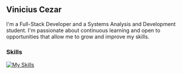 
## Vinicius Cezar

I'm a Full-Stack Developer and a Systems Analysis and 
Development student. I'm passionate about continuous learning and open 
to opportunities that allow me to grow and improve my skills.

### Skills

[![My Skills](https://skillicons.dev/icons?i=js,ts,react,nodejs,lua,git)](https://skillicons.dev)